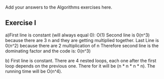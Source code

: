 Add your answers to the Algorithms exercises here.

## Exercise I


a)First line is constant (will always equal 0): O(1)
Second line is 0(n^3) because there are 3 n and they are getting multiplied together.
Last Line is 0(n^2) because there are 2 multiplication of n
Therefore second line is the dominating factor and the code is:
0(n^3)

b) First line is constant. There are 4 nested loops, each one after the first loop depends on the previous one. There for it will be (n * n * n * n). The running time will be O(n^4).

